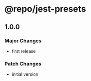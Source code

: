 # @repo/jest-presets

## 1.0.0

### Major Changes

- first release

### Patch Changes

- initial version
